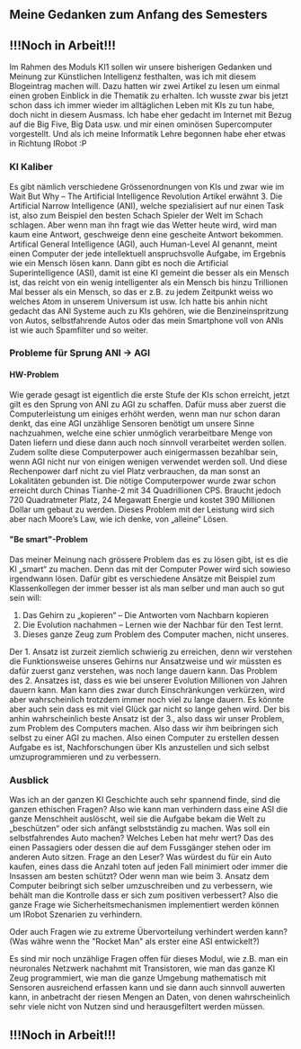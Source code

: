 ## Meine Gedanken zum Anfang des Semesters

## !!!Noch in Arbeit!!!

Im Rahmen des Moduls KI1 sollen wir unsere bisherigen Gedanken und Meinung zur Künstlichen Intelligenz festhalten, was ich mit diesem Blogeintrag machen will. Dazu hatten wir zwei Artikel zu lesen um einmal einen groben Einblick in die Thematik zu erhalten.
Ich wusste zwar bis jetzt schon dass ich immer wieder im alltäglichen Leben mit KIs zu tun habe, doch nicht in diesem Ausmass. Ich habe eher gedacht im Internet mit Bezug auf die Big Five, Big Data usw. und mir einen ominösen Supercomputer vorgestellt. Und als ich meine Informatik Lehre begonnen habe eher etwas in Richtung IRobot :P

### KI Kaliber
Es gibt nämlich verschiedene Grössenordnungen von KIs und zwar wie im Wait But Why – The Artificial Intelligence Revolution Artikel erwähnt 3. Die Artificial Narrow Intelligence (ANI), welche spezialisiert auf nur einen Task ist, also zum Beispiel den besten Schach Spieler der Welt im Schach schlagen. Aber wenn man ihn fragt wie das Wetter heute wird, wird man kaum eine Antwort, geschweige denn eine gescheite Antwort bekommen. Artifical General Intelligence (AGI), auch Human-Level AI genannt, meint einen Computer der jede intellektuell anspruchsvolle Aufgabe, im Ergebnis wie ein Mensch lösen kann. Dann gibt es noch die Artificial Superintelligence (ASI), damit ist eine KI gemeint die besser als ein Mensch ist, das reicht von ein wenig intelligenter als ein Mensch bis hinzu Trillionen Mal besser als ein Mensch, so das er z.B. zu jedem Zeitpunkt weiss wo welches Atom in unserem Universum ist usw.
Ich hatte bis anhin nicht gedacht das ANI Systeme auch zu KIs gehören, wie die Benzineinspritzung von Autos, selbstfahrende Autos oder das mein Smartphone voll von ANIs ist wie auch Spamfilter und so weiter.

### Probleme für Sprung ANI -> AGI
#### HW-Problem
Wie gerade gesagt ist eigentlich die erste Stufe der KIs schon erreicht, jetzt gilt es den Sprung von ANI zu AGI zu schaffen. Dafür muss aber zuerst die Computerleistung um einiges erhöht werden, wenn man nur schon daran denkt, das eine AGI unzählige Sensoren benötigt um unsere Sinne nachzuahmen, welche eine schier unmöglich verarbeitbare Menge von Daten liefern und diese dann auch noch sinnvoll verarbeitet werden sollen. Zudem sollte diese Computerpower auch einigermassen bezahlbar sein, wenn AGI nicht nur von einigen wenigen verwendet werden soll. Und diese Rechenpower darf nicht zu viel Platz verbrauchen, da man sonst an Lokalitäten gebunden ist.
Die nötige Computerpower wurde zwar schon erreicht durch Chinas Tianhe-2 mit 34 Quadrillionen CPS. Braucht jedoch 720 Quadratmeter Platz, 24 Megawatt Energie und kostet 390 Millionen Dollar um gebaut zu werden. Dieses Problem mit der Leistung wird sich aber nach Moore’s Law, wie ich denke, von „alleine“ Lösen.

#### "Be smart"-Problem
Das meiner Meinung nach grössere Problem das es zu lösen gibt, ist es die KI „smart“ zu machen. Denn das mit der Computer Power wird sich sowieso irgendwann lösen. Dafür gibt es verschiedene Ansätze mit Beispiel zum Klassenkollegen der immer besser ist als man selber und man auch so gut sein will:

1. Das Gehirn zu „kopieren“ – Die Antworten vom Nachbarn kopieren
2. Die Evolution nachahmen – Lernen wie der Nachbar für den Test lernt.
3. Dieses ganze Zeug zum Problem des Computer machen, nicht unseres.

Der 1. Ansatz ist zurzeit ziemlich schwierig zu erreichen, denn wir verstehen die Funktionsweise unseres Gehirns nur Ansatzweise und wir müssten es dafür zuerst ganz verstehen, was noch lange dauern kann. Das Problem des 2. Ansatzes ist, dass es wie bei unserer Evolution Millionen von Jahren dauern kann. Man kann dies zwar durch Einschränkungen verkürzen, wird aber wahrscheinlich trotzdem immer noch viel zu lange dauern. Es könnte aber auch sein dass es mit viel Glück gar nicht so lange gehen wird. Der bis anhin wahrscheinlich beste Ansatz ist der 3., also dass wir unser Problem, zum Problem des Computers machen. Also dass wir ihm beibringen sich selbst zu einer AGI zu machen. Also einen Computer zu erstellen dessen Aufgabe es ist, Nachforschungen über KIs anzustellen und sich selbst umzuprogrammieren und zu verbessern.


### Ausblick

Was ich an der ganzen KI Geschichte auch sehr spannend finde, sind die ganzen ethischen Fragen? Also wie kann man verhindern dass eine ASI die ganze Menschheit auslöscht, weil sie die Aufgabe bekam die Welt zu „beschützen“ oder sich anfängt selbstständig zu machen. Was soll ein selbstfahrendes Auto machen? Welches Leben hat mehr wert? Das des einen Passagiers oder dessen die auf dem Fussgänger stehen oder im anderen Auto sitzen. Frage an den Leser? Was würdest du für ein Auto kaufen, eines dass die Anzahl toten auf jeden Fall minimiert oder immer die Insassen am besten schützt? Oder wenn man wie beim 3. Ansatz dem Computer beibringt sich selber umzuschreiben und zu verbessern, wie behält man die Kontrolle dass er sich zum positiven verbessert?
Also die ganze Frage wie Sicherheitsmechanismen implementiert werden können um IRobot Szenarien zu verhindern.

Oder auch Fragen wie zu extreme Übervorteilung verhindert werden kann? (Was währe wenn the "Rocket Man" als erster eine ASI entwickelt?)


Es sind mir noch unzählige Fragen offen für dieses Modul, wie z.B. man ein neuronales Netzwerk nachahmt mit Transistoren, wie man das ganze KI Zeug programmiert, wie man die ganze Umgebung mathematisch mit Sensoren ausreichend erfassen kann und sie dann auch sinnvoll auwerten kann, in anbetracht der riesen Mengen an Daten, von denen wahrscheinlich sehr viele nicht von Nutzen sind und herausgefiltert werden müssen.


## !!!Noch in Arbeit!!!
